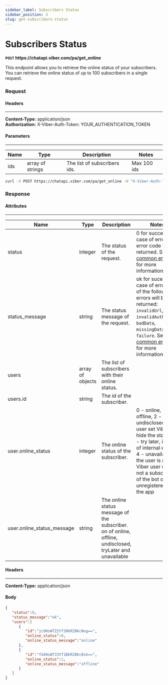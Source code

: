 ```yaml
---
sidebar_label: Subscribers Status
sidebar_position: 3
slug: get-subscribers-status
---
```


# Subscribers Status
**`POST` https://<area/>chatapi.viber.com/pa/get_online**

This endpoint allows you to retrieve the online status of your subscribers.<br/>
You can retrieve the online status of up to 100 subscribers in a single request.

### Request
#### Headers
---
**Content-Type:** application/json<br/>
**Authorization:** X-Viber-Auth-Token: YOUR_AUTHENTICATION_TOKEN

#### Parameters
---
| Name | Type | Description | Notes |
| --- | --- | --- | --- |
| ids | array of strings | The list of subscribers ids. | Max 100 ids |

```bash title="Example"
curl -X POST https://chatapi.viber.com/pa/get_online -H "X-Viber-Auth-Token: YOUR_AUTHENTICATION_TOKEN" -d '{"ids":["jc9HsWTZ2Yf2NkRZ8KcNug==","fd4HsWT33Yf1BkRZ8KcBsk=="]}'
```

### Response
#### Attributes
---
| Name | Type | Description | Notes |
| --- | --- | --- | --- |
| status | integer | The status of the request. | 0 for success. In case of error, an error code will be returned. See [common errors](../../errors) for more information |
| status_message | string | The status message of the request. | ok for sucess. In case of error, one of the following errors will be returned:  `invalidUrl`, `invalidAuthToken`, `badData`, `missingData` and `failure`. See [common errors](../../errors) for more information |
| users | array of objects | The list of subscribers with their online status. | |
| users.id | string | The id of the subscriber. | |
| user.online_status | integer | The online status of the subscriber. | 0 - online, 1 - offline, 2 - undisclosed, the user set Viber to hide the status, 3 - try later, in case of internal error, 4 - unavailable, the user is not a Viber user or is not a subscriber of the bot or is unregistered from the app |
| user.online_status_message | string | The online status message of the subscriber. on of online, offline, undisclosed, tryLater and unavailable | | 

#### Headers
---
**Content-Type:** application/json

#### Body
```json
{
   "status":0,
   "status_message":"ok",
   "users":[
      {
         "id":"jc9HsWTZ2Yf2NkRZ8KcNug==",
         "online_status":0,
         "online_status_message":"online"
      },
      {
         "id":"fd4HsWT33Yf1BkRZ8KcBsk==",
         "online_status":1,
         "online_status_message":"offline"
      }
   ]
}
```